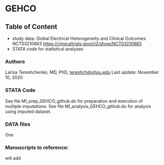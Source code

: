 # GEHCO
## Table of Content
  - study data: Global Electrical Heterogeneity and Clinical Outcomes NCT03210883 https://clinicaltrials.gov/ct2/show/NCT03210883
  - STATA code for statistical analyses
  
### Authors
Larisa Tereshchenko, MD, PhD, <tereshch@ohsu.edu>
Last update: November 10, 2020
  
### STATA Code
See file MI_prep_GEHCO_github.do for preparation and execution of multiple imputations. See file MI_analysis_GEHCO_github.do for analysis using imputed dataset.  

### DATA files
One 

### Manuscripts to reference:
will add
